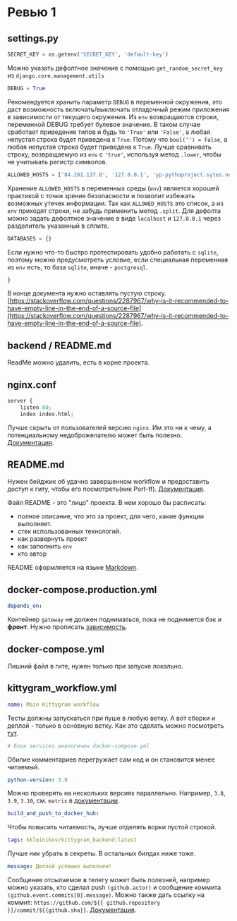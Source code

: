 # Ревью 1

## settings.py

```python
SECRET_KEY = os.getenv('SECRET_KEY', 'default-key')
```
Можно указать дефолтное значение с помощью `get_random_secret_key` из `django.core.management.utils`

```python
DEBUG = True
```

Рекомендуется хранить параметр `DEBUG` в переменной окружения, это даст возможность включать/выключать отладочный режим приложения в зависимости от текущего окружения. Из `env` возвращаются строки, переменной DEBUG требует булевое значение. В таком случае сработает приведение типов и будь то `'True'` или `'False'`, а любая непустая строка будет приведена к `True`. Потому что `bool('') = False`, а любая непустая строка будет приведена к `True`. Лучше сравнивать строку, возвращаемую из `env` с `'true'`, используя метод `.lower`, чтобы не учитывать регистр символов.

```python
ALLOWED_HOSTS = ['84.201.137.0', '127.0.0.1', 'yp-pythoproject.sytes.net', 'localhost']
```
Хранение `ALLOWED_HOSTS` в переменных среды (`env`) является хорошей практикой с точки зрения безопасности и позволит избежать возможных утечек информации. Так как `ALLOWED_HOSTS` это список, а из `env` приходят строки, не забудь применить метод `.split`. Для дефолта можно задать дефолтное значение в виде `localhost` и `127.0.0.1` через разделитель указанный в сплите.

```python
DATABASES = {}
```
Если нужно что-то быстро протестировать удобно работать с `sqlite`, поэтому можно предусмотреть условие, если специальная переменная из `env` есть, то база `sqlite`, иначе - `postgresql`.

```python
}
```
В конце документа нужно оставлять пустую строку.  
[https://stackoverflow.com/questions/2287967/why-is-it-recommended-to-have-empty-line-in-the-end-of-a-source-file](https://stackoverflow.com/questions/2287967/why-is-it-recommended-to-have-empty-line-in-the-end-of-a-source-file).

## backend / README.md

ReadMe можно удалить, есть в корне проекта.

## nginx.conf

```python
server {
	listen 80;
	index index.html;
```
Лучше скрыть от пользователей версию `nginx`. Им это ни к чему, а потенциальному недоброжелателю может быть полезно. [Документация](https://nginx.org/ru/docs/http/ngx_http_core_module.html#server_tokens).

## README.md

Нужен бейджик об удачно завершенном workflow и предоставить доступ к гиту, чтобы его посмотреть(ник Port-tf). [Документация](https://docs.github.com/en/actions/monitoring-and-troubleshooting-workflows/adding-a-workflow-status-badge).

Файл README - это "лицо" проекта. В нем хорошо бы расписать:

- полное описание, что это за проект, для чего, какие функции выполняет.
- стек использованных технологий.
- как развернуть проект
- как заполнить `env`
- кто автор

README оформляется на языке [Markdown](https://texterra.ru/blog/ischerpyvayushchaya-shpargalka-po-sintaksisu-razmetki-markdown-na-zametku-avtoram-veb-razrabotchikam.html).

## docker-compose.production.yml

```yaml
depends_on:
```
Контейнер `gateway` не должен подниматься, пока не поднимется бэк и **фронт**. Нужно прописать [зависимость](https://docs.docker.com/reference/compose-file/services/#depends_on).

## docker-compose.yml

Лишний файл в гите, нужен только при запуске локально.

## kittygram_workflow.yml

```yaml
name: Main Kittygram workflow
```
Тесты должны запускаться при пуше в любую ветку. А вот сборки и деплой - только в основную ветку. Как это сделать можно посмотреть [тут](https://stackoverflow.com/a/73624365).

```yaml
# Блок services аналогичен docker-compose.yml
```
Обилие комментариев перегружает сам код и он становится менее читаемый.

```yaml
python-version: 3.9
```
Можно проверять на нескольких версиях параллельно. Например, `3.8`, `3.9`, `3.10`, см. `matrix` в [документации](https://docs.github.com/en/actions/automating-builds-and-tests/building-and-testing-python).

```yaml
build_and_push_to_docker_hub:
```
Чтобы повысить читаемость, лучше отделять ворки пустой строкой.

```yaml
tags: kkleinikov/kittygram_backend:latest
```
Лучше ник убрать в секреты. В остальных билдах ниже тоже.


```yaml
message: Деплой успешно выполнен!
```
Сообщение отсылаемое в телегу может быть полезней, например можно указать, кто сделал push `(github.actor)` и сообщение коммита `(github.event.commits[0].message)`. Можно также дать ссылку на коммит: `https://github.com/${{ github.repository }}/commit/${{github.sha}}`. [Документация](https://docs.github.com/en/actions/learn-github-actions/contexts#github-context).
